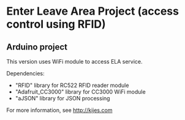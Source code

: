 Enter Leave Area Project (access control using RFID)
====================================================

Arduino project
---------------
This version uses WiFi module to access ELA service.

Dependencies:
- "RFID" library for RC522 RFID reader module
- "Adafruit_CC3000" library for CC3000 WiFi module
- "aJSON" library for JSON processing


For more information, see http://kijes.com
